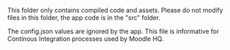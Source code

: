 This folder only contains compiled code and assets. Please do not modify files in this folder, the app code is in the "src" folder.

The config.json values are ignored by the app. This file is informative for Continous Integration processes used by Moodle HQ.
